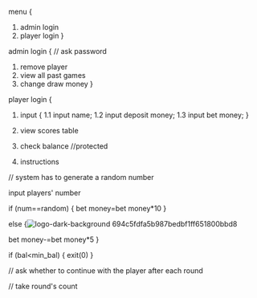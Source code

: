 menu {
  1. admin login
  2. player login
}

admin login {
  // ask password
  1. remove player
  2. view all past games
  3. change draw money
}

player login {
  1. input {
    1.1 input name;
    1.2 input deposit money;
    1.3 input bet money;
    }
   
  2. view scores table 
  
  3. check balance //protected
  
  4. instructions

// system has to generate a random number

input players' number

if (num==random) {
  bet money=bet money*10 
}
 
else {![logo-dark-background 694c5fdfa5b987bedbf1ff651800bbd8](https://user-images.githubusercontent.com/72503808/222914665-c0b7136e-0f13-4daf-a10d-47563d4aa122.svg)

  bet money-=bet money*5
}

if (bal<min_bal) {
  exit(0)
}

 // ask whether to continue with the player after each round
 
 // take round's count

